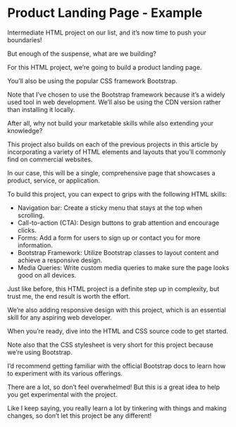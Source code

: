 # Product Landing Page - Example

Intermediate HTML project on our list, and it’s now time to push your boundaries!

But enough of the suspense, what are we building?

For this HTML project, we’re going to build a product landing page.

You’ll also be using the popular CSS framework Bootstrap.

Note that I’ve chosen to use the Bootstrap framework because it’s a widely used tool in web development. We’ll also be using the CDN version rather than installing it locally.

After all, why not build your marketable skills while also extending your knowledge?

This project also builds on each of the previous projects in this article by incorporating a variety of HTML elements and layouts that you’ll commonly find on commercial websites.

In our case, this will be a single, comprehensive page that showcases a product, service, or application.

To build this project, you can expect to grips with the following HTML skills:

- Navigation bar: Create a sticky menu that stays at the top when scrolling.
- Call-to-action (CTA): Design buttons to grab attention and encourage clicks.
- Forms: Add a form for users to sign up or contact you for more information.
- Bootstrap Framework: Utilize Bootstrap classes to layout content and achieve a responsive design.
- Media Queries: Write custom media queries to make sure the page looks good on all devices.

Just like before, this HTML project is a definite step up in complexity, but trust me, the end result is worth the effort.

We’re also adding responsive design with this project, which is an essential skill for any aspiring web developer.

When you’re ready, dive into the HTML and CSS source code to get started.

Note also that the CSS stylesheet is very short for this project because we’re using Bootstrap.

I’d recommend getting familiar with the official Bootstrap docs to learn how to experiment with its various offerings.

There are a lot, so don’t feel overwhelmed! But this is a great idea to help you get experimental with the project.

Like I keep saying, you really learn a lot by tinkering with things and making changes, so don’t let this project be any different!
